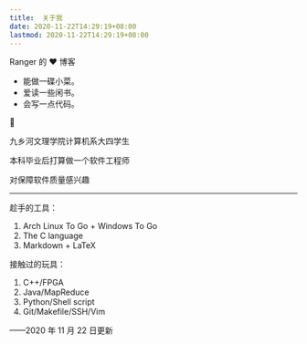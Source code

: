 ```yaml
---
title:  关于我
date: 2020-11-22T14:29:19+08:00
lastmod: 2020-11-22T14:29:19+08:00
---
```


Ranger 的 ❤️ 博客

-   能做一碟小菜。
-   爱读一些闲书。
-   会写一点代码。

 🌈 

九乡河文理学院计算机系大四学生

本科毕业后打算做一个软件工程师

对保障软件质量感兴趣

---

趁手的工具：

1.  Arch Linux To Go + Windows To Go
2.  The C language
3.  Markdown + LaTeX

接触过的玩具：

1.  C++/FPGA
2.  Java/MapReduce
3.  Python/Shell script
4.  Git/Makefile/SSH/Vim

——2020 年 11 月 22 日更新